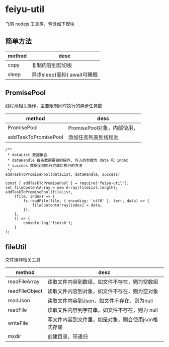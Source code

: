 # feiyu-util
飞羽 nodejs 工具类，包含如下模块

## 简单方法
| method | desc |
| --- | --- |
| copy | 复制内容到剪切板 |
| sleep | 异步sleep(毫秒) await可睡眠 |


## PromisePool
线程池相关操作，主要限制同时执行的异步任务数

| method | desc |
| --- | --- |
| PromisePool | PromisePool对象，内部使用， |
| addTaskToPromisePool | 添加任务列表到线程池 |

```
/**
 * dataList 数据集合
 * dataHandle 每条数据要做的操作, 传入的参数为 data 和 index
 * success 数据全部执行完成后执行的方法
 */
addTaskToPromisePool(dataList, dataHandle, success)

const { addTaskToPromisePool } = require('feiyu-util');
let fileContentArray = new Array(fileList.length);
addTaskToPromisePool(fileList,
    (file, index) => {
        fs.readFile(file, { encoding: 'utf8' }, (err, data) => {
            fileContentArray[index] = data;
        });
    },
    () => {
        console.log('finish');
    }
);

```

## fileUtil
文件操作相关工具

| method | desc |
| --- | --- |
| readFileArray | 读取文件内容到数组，如文件不存在，则为空数组 |
| readFileObject | 读取文件内容到对象，如文件不存在，则为空对象 |
| readJson | 读取文件内容到Json，如文件不存在，则为null |
| readFile | 读取文件内容到字符串，如文件不存在，则为 null|
| writeFile | 写文件内容到文件里，如是对象，则会使用json格式存储 |
| mkdir | 创建目录，带递归 |